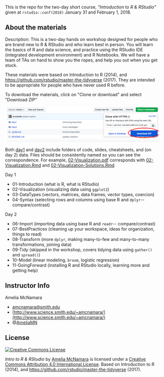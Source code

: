 This is the repo for the two-day short course, *"Introduction to R & RStudio"* given at `rstudio::conf(2018)` January 31 and February 1, 2018. 

## About the materials

Description: This is a two-day hands on workshop designed for people who are brand new to R & RStudio and who learn best in person. You will learn the basics of R and data science, and practice using the RStudio IDE (integrated development environment) and R Notebooks. We will have a team of TAs on hand to show you the ropes, and help you out when you get stuck.

These materials were based on Introduction to R (2014), and  <a xmlns:dct="http://purl.org/dc/terms/" href="https://github.com/rstudio/master-the-tidyverse" rel="dct:source">https://github.com/rstudio/master-the-tidyverse</a> (2017). They are intended to be appropriate for people who have never used R before. 

To download the materials, click on "Clone or download" and select "Download ZIP"

![screenshot showing how to download](download_screenshot.png)

Both [day1](https://github.com/AmeliaMN/IntroToR/tree/master/Day1) and [day2](https://github.com/AmeliaMN/IntroToR/tree/master/Day2) include folders of code, slides, cheatsheets, and (on day 2) data. Files should be consistently named so you can see the correspondence. For example, [02-Visualization.pdf](https://github.com/AmeliaMN/IntroToR/blob/master/Day1/slides/02-Visualization.pdf) corresponds with [02-Visualization.Rmd](https://github.com/AmeliaMN/IntroToR/blob/master/Day1/code/02-Visualization.Rmd) and [02-Visualization-Solutions.Rmd](https://github.com/AmeliaMN/IntroToR/tree/master/Day1/code/solutions)

Day 1
- 01-Introduction (what is R, what is RStudio)
- 02-Visualization (visualizing data using `ggplot2`)
- 03-DataTypes (vectors, matrices, data frames, vector types, coercion)
- 04-Syntax (selecting rows and columns using base R and `dplyr`-- compare/contrast)

Day 2
- 06-Import (importing data using base R and `readr`-- compare/contrast)
- 07-BestPractices (cleaning up your workspace, ideas for organization, things to read)
- 08-Transform (more `dplyr`, making many-to-few and many-to-many transformations, joining data)
- 09-Tidy (skipped in the workshop, covers tidying data using `gather()` and `spread()`)
- 10-Model (linear modeling, `broom`, logistic regression)
- 11-GoingForward (installing R and RStudio locally, learning more and getting help)

## Instructor Info

Amelia McNamara

-   [amcnamara@smith.edu](amcnamara@smith.edu)
-   [http://www.science.smith.edu/~amcnamara/](http://www.science.smith.edu/~amcnamara/)
-   @[AmeliaMN](http://www.twitter.com/AmeliaMN)



## License

<a rel="license" href="http://creativecommons.org/licenses/by/4.0/"><img alt="Creative Commons License" style="border-width:0" src="https://i.creativecommons.org/l/by/4.0/88x31.png" /></a>

<span xmlns:dct="http://purl.org/dc/terms/" property="dct:title">*Intro to R & RStudio*</span> by <a xmlns:cc="http://creativecommons.org/ns#" href="https://github.com/AmeliaMN/IntroToR" property="cc:attributionName" rel="cc:attributionURL">Amelia McNamara</a> is licensed under a <a rel="license" href="http://creativecommons.org/licenses/by/4.0/">Creative Commons Attribution 4.0 International License</a>.  Based on Introduction to R (2014), and  <a xmlns:dct="http://purl.org/dc/terms/" href="https://github.com/rstudio/master-the-tidyverse" rel="dct:source">https://github.com/rstudio/master-the-tidyverse</a> (2017).
